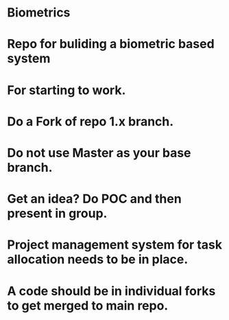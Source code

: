 # Biometrics
# Repo for buliding a biometric based system
# For starting to work.
# Do a Fork of repo 1.x branch.
# Do not use Master as your base branch.
# Get an idea? Do POC and then present in group.
# Project management system for task allocation needs to be in place.
# A code should be in individual forks to get merged to main repo.


